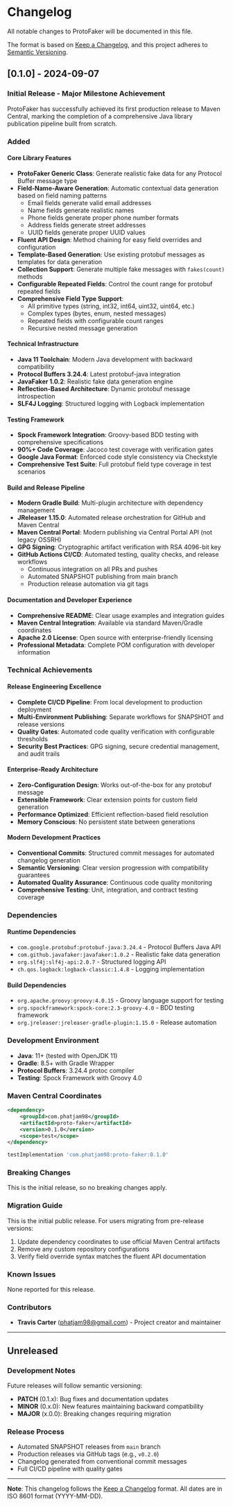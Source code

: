 # Changelog

All notable changes to ProtoFaker will be documented in this file.

The format is based on [Keep a Changelog](https://keepachangelog.com/en/1.0.0/),
and this project adheres to [Semantic Versioning](https://semver.org/spec/v2.0.0.html).

## [0.1.0] - 2024-09-07

### Initial Release - Major Milestone Achievement

ProtoFaker has successfully achieved its first production release to Maven Central, marking the completion of a comprehensive Java library publication pipeline built from scratch.

### Added

#### Core Library Features
- **ProtoFaker Generic Class**: Generate realistic fake data for any Protocol Buffer message type
- **Field-Name-Aware Generation**: Automatic contextual data generation based on field naming patterns
  - Email fields generate valid email addresses
  - Name fields generate realistic names
  - Phone fields generate proper phone number formats
  - Address fields generate street addresses
  - UUID fields generate proper UUID values
- **Fluent API Design**: Method chaining for easy field overrides and configuration
- **Template-Based Generation**: Use existing protobuf messages as templates for data generation
- **Collection Support**: Generate multiple fake messages with `fakes(count)` methods
- **Configurable Repeated Fields**: Control the count range for protobuf repeated fields
- **Comprehensive Field Type Support**: 
  - All primitive types (string, int32, int64, uint32, uint64, etc.)
  - Complex types (bytes, enum, nested messages)
  - Repeated fields with configurable count ranges
  - Recursive nested message generation

#### Technical Infrastructure
- **Java 11 Toolchain**: Modern Java development with backward compatibility
- **Protocol Buffers 3.24.4**: Latest protobuf-java integration
- **JavaFaker 1.0.2**: Realistic fake data generation engine
- **Reflection-Based Architecture**: Dynamic protobuf message introspection
- **SLF4J Logging**: Structured logging with Logback implementation

#### Testing Framework
- **Spock Framework Integration**: Groovy-based BDD testing with comprehensive specifications
- **90%+ Code Coverage**: Jacoco test coverage with verification gates
- **Google Java Format**: Enforced code style consistency via Checkstyle
- **Comprehensive Test Suite**: Full protobuf field type coverage in test scenarios

#### Build and Release Pipeline
- **Modern Gradle Build**: Multi-plugin architecture with dependency management
- **JReleaser 1.15.0**: Automated release orchestration for GitHub and Maven Central
- **Maven Central Portal**: Modern publishing via Central Portal API (not legacy OSSRH)
- **GPG Signing**: Cryptographic artifact verification with RSA 4096-bit key
- **GitHub Actions CI/CD**: Automated testing, quality checks, and release workflows
  - Continuous integration on all PRs and pushes
  - Automated SNAPSHOT publishing from main branch
  - Production release automation via git tags

#### Documentation and Developer Experience
- **Comprehensive README**: Clear usage examples and integration guides
- **Maven Central Integration**: Available via standard Maven/Gradle coordinates
- **Apache 2.0 License**: Open source with enterprise-friendly licensing
- **Professional Metadata**: Complete POM configuration with developer information

### Technical Achievements

#### Release Engineering Excellence
- **Complete CI/CD Pipeline**: From local development to production deployment
- **Multi-Environment Publishing**: Separate workflows for SNAPSHOT and release versions
- **Quality Gates**: Automated code quality verification with configurable thresholds
- **Security Best Practices**: GPG signing, secure credential management, and audit trails

#### Enterprise-Ready Architecture
- **Zero-Configuration Design**: Works out-of-the-box for any protobuf message
- **Extensible Framework**: Clear extension points for custom field generation
- **Performance Optimized**: Efficient reflection-based field resolution
- **Memory Conscious**: No persistent state between generations

#### Modern Development Practices
- **Conventional Commits**: Structured commit messages for automated changelog generation
- **Semantic Versioning**: Clear version progression with compatibility guarantees
- **Automated Quality Assurance**: Continuous code quality monitoring
- **Comprehensive Testing**: Unit, integration, and contract testing coverage

### Dependencies

#### Runtime Dependencies
- `com.google.protobuf:protobuf-java:3.24.4` - Protocol Buffers Java API
- `com.github.javafaker:javafaker:1.0.2` - Realistic fake data generation
- `org.slf4j:slf4j-api:2.0.7` - Structured logging API
- `ch.qos.logback:logback-classic:1.4.8` - Logging implementation

#### Build Dependencies
- `org.apache.groovy:groovy:4.0.15` - Groovy language support for testing
- `org.spockframework:spock-core:2.3-groovy-4.0` - BDD testing framework
- `org.jreleaser:jreleaser-gradle-plugin:1.15.0` - Release automation

### Development Environment

- **Java**: 11+ (tested with OpenJDK 11)
- **Gradle**: 8.5+ with Gradle Wrapper
- **Protocol Buffers**: 3.24.4 protoc compiler
- **Testing**: Spock Framework with Groovy 4.0

### Maven Central Coordinates

```xml
<dependency>
    <groupId>com.phatjam98</groupId>
    <artifactId>proto-faker</artifactId>
    <version>0.1.0</version>
    <scope>test</scope>
</dependency>
```

```groovy
testImplementation 'com.phatjam98:proto-faker:0.1.0'
```

### Breaking Changes

This is the initial release, so no breaking changes apply.

### Migration Guide

This is the initial public release. For users migrating from pre-release versions:

1. Update dependency coordinates to use official Maven Central artifacts
2. Remove any custom repository configurations
3. Verify field override syntax matches the fluent API documentation

### Known Issues

None reported for this release.

### Contributors

- **Travis Carter** (phatjam98@gmail.com) - Project creator and maintainer

---

## Unreleased

### Development Notes

Future releases will follow semantic versioning:
- **PATCH** (0.1.x): Bug fixes and documentation updates
- **MINOR** (0.x.0): New features maintaining backward compatibility
- **MAJOR** (x.0.0): Breaking changes requiring migration

### Release Process

- Automated SNAPSHOT releases from `main` branch
- Production releases via GitHub tags (e.g., `v0.2.0`)
- Changelog generated from conventional commit messages
- Full CI/CD pipeline with quality gates

---

**Note**: This changelog follows the [Keep a Changelog](https://keepachangelog.com/en/1.0.0/) format. All dates are in ISO 8601 format (YYYY-MM-DD).
